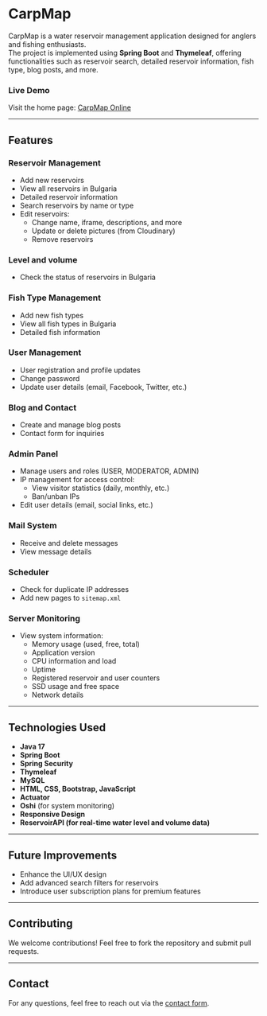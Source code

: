 # CarpMap

CarpMap is a water reservoir management application designed for anglers and fishing enthusiasts.  
The project is implemented using **Spring Boot** and **Thymeleaf**, offering functionalities such as reservoir search,
detailed reservoir information, fish type, blog posts, and more.

### **Live Demo**

Visit the home page: [CarpMap Online](https://carpmap.online)

---

## **Features**

### **Reservoir Management**

- Add new reservoirs
- View all reservoirs in Bulgaria
- Detailed reservoir information
- Search reservoirs by name or type
- Edit reservoirs:
    - Change name, iframe, descriptions, and more
    - Update or delete pictures (from Cloudinary)
    - Remove reservoirs

### **Level and volume**
 - Check the status of reservoirs in Bulgaria

### **Fish Type Management**

- Add new fish types
- View all fish types in Bulgaria
- Detailed fish information

### **User Management**

- User registration and profile updates
- Change password
- Update user details (email, Facebook, Twitter, etc.)

### **Blog and Contact**

- Create and manage blog posts
- Contact form for inquiries

### **Admin Panel**

- Manage users and roles (USER, MODERATOR, ADMIN)
- IP management for access control:
    - View visitor statistics (daily, monthly, etc.)
    - Ban/unban IPs
- Edit user details (email, social links, etc.)

### **Mail System**

- Receive and delete messages
- View message details

### **Scheduler**

- Check for duplicate IP addresses
- Add new pages to `sitemap.xml`

### **Server Monitoring**

- View system information:
    - Memory usage (used, free, total)
    - Application version
    - CPU information and load
    - Uptime
    - Registered reservoir and user counters
    - SSD usage and free space
    - Network details

---

## **Technologies Used**

- **Java 17**
- **Spring Boot**
- **Spring Security**
- **Thymeleaf**
- **MySQL**
- **HTML, CSS, Bootstrap, JavaScript**
- **Actuator**
- **Oshi** (for system monitoring)
- **Responsive Design**
- **ReservoirAPI (for real-time water level and volume data)**

---

## **Future Improvements**

- Enhance the UI/UX design
- Add advanced search filters for reservoirs
- Introduce user subscription plans for premium features

---

## **Contributing**

We welcome contributions! Feel free to fork the repository and submit pull requests.

---

## **Contact**

For any questions, feel free to reach out via the [contact form](https://carpmap.online/contact).  
